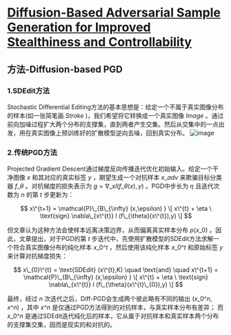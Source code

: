 # [Diffusion-Based Adversarial Sample Generation for Improved Stealthiness and Controllability](https://arxiv.org/abs/2305.16494)

## 方法-Diffusion-based PGD
### 1.SDEdit方法
Stochastic Differential Editing方法的基本思想是：给定一个不属于真实图像分布的样本(如一张简笔画 $Stroke$ )，我们希望将它转换成一个真实图像 $Image$ 。通过前向加噪过程扩大两个分布的支撑集，直到两者产生交集。然后从交集中的一点出发，用在真实图像上预训练好的扩散模型逆向去噪，回到真实分布。
![image](https://github.com/SilverRAN/Adversarial-Attack-Methods-Summary/assets/89587304/075c8b65-b84e-410b-9d8c-069c624fa219)

### 2.传统PGD方法
Projected Gradient Descent通过梯度反向传播迭代优化初始输入。给定一个干净图像 $x$ 和其对应的真实标签 $y$ ，期望生成一个对抗样本 $x\_{adv}$ 来欺骗目标分类器 $f\_{\theta}$ 。对抗梯度的损失表示为 $g=\nabla\_{x} l ( f\_{\theta}(x), y )$ 。PGD中步长为 $\eta$ 且迭代次数为 $n$ 的第 $t$ 步更新为：

$$ x\^{t+1} = \mathcal{P}\_{B\_{\infty} (x,\epsilon) } \[ x\^{t} + \eta \ \text{sign} \nabla\_{x\^{t}} l (f\_{\theta}(x\^{t}),y) \] $$

但文章认为这种方法会使样本远离决策边界，从而偏离真实样本分布 $p(x\_{0})$ 。因此，文章提出，对于PGD的第 $t$ 步迭代中，先使用扩散模型的SDEdit方法求解一个符合真实图像分布的纯化样本 $x\_{0}\^{t}$ ，然后使用该纯化样本 $x\_{0}\^{t}$ 和原始标签 $y$ 来计算对抗梯度损失：

$$ x\_{0}\^{t} = \text{SDEdit} (x\^{t},K) \quad \text{and} \quad x\^{t+1} = \mathcal{P}\_{B\_{\infty} (x,\epsilon) } \[ x\^{t} + \eta \ \text{sign} \nabla\_{x\^{t}} l (f\_{\theta}(x\^{t}\_{0}),y) \] $$

最终，经过 $n$ 次迭代之后，Diff-PGD会生成两个彼此略有不同的输出 $(x\_{0}\^{n}, x\^{n})$ ，其中 $x\^{n}$ 是仅通过PGD方法得到的对抗样本，与真实样本分布有差异； 而 $x\_{0}\^{n}$ 是通过SDEdit迭代纯化后的样本，它从属于对抗样本和真实样本两个分布的支撑集交集，因而是现实的和对抗的。
